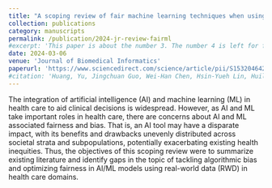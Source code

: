 ```yaml
---
title: "A scoping review of fair machine learning techniques when using real-world data"
collection: publications
category: manuscripts
permalink: /publication/2024-jr-review-fairml
#excerpt: 'This paper is about the number 3. The number 4 is left for future work.'
date: 2024-03-06
venue: 'Journal of Biomedical Informatics'
paperurl: 'https://www.sciencedirect.com/science/article/pii/S1532046424000406'
#citation: 'Huang, Yu, Jingchuan Guo, Wei-Han Chen, Hsin-Yueh Lin, Huilin Tang, Fei Wang, Hua Xu, and Jiang Bian. "A scoping review of fair machine learning techniques when using real-world data." Journal of Biomedical Informatics (2024): 104622.'
---
```


The integration of artificial intelligence (AI) and machine learning (ML) in health care to aid clinical decisions is widespread. However, as AI and ML take important roles in health care, there are concerns about AI and ML associated fairness and bias. That is, an AI tool may have a disparate impact, with its benefits and drawbacks unevenly distributed across societal strata and subpopulations, potentially exacerbating existing health inequities. Thus, the objectives of this scoping review were to summarize existing literature and identify gaps in the topic of tackling algorithmic bias and optimizing fairness in AI/ML models using real-world data (RWD) in health care domains.
